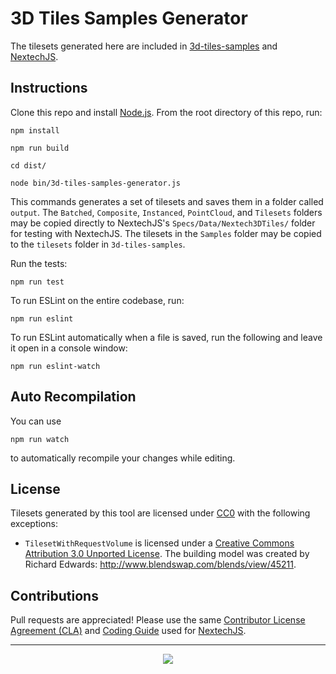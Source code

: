 # 3D Tiles Samples Generator

The tilesets generated here are included in [3d-tiles-samples](https://github.com/NextechGS/3d-tiles-samples) and [NextechJS](https://github.com/NextechGS/NextechJS).

## Instructions

Clone this repo and install [Node.js](http://nodejs.org/).  From the root directory of this repo, run:

```
npm install

npm run build

cd dist/

node bin/3d-tiles-samples-generator.js
```

This commands generates a set of tilesets and saves them in a folder called `output`. The `Batched`, `Composite`, `Instanced`, `PointCloud`, and `Tilesets` folders may be copied directly to NextechJS's `Specs/Data/Nextech3DTiles/` folder for testing with NextechJS. The tilesets in the `Samples` folder may be copied to the `tilesets` folder in `3d-tiles-samples`.

Run the tests:
```
npm run test
```
To run ESLint on the entire codebase, run:
```
npm run eslint
```
To run ESLint automatically when a file is saved, run the following and leave it open in a console window:
```
npm run eslint-watch
```

## Auto Recompilation
You can use
```
npm run watch
```

to automatically recompile your changes while editing.

## License

Tilesets generated by this tool are licensed under [CC0](https://creativecommons.org/share-your-work/public-domain/cc0/) with the following exceptions:

* `TilesetWithRequestVolume` is licensed under a [Creative Commons Attribution 3.0 Unported License](https://creativecommons.org/licenses/by/3.0/). The building model was created by Richard Edwards: http://www.blendswap.com/blends/view/45211.

## Contributions

Pull requests are appreciated!  Please use the same [Contributor License Agreement (CLA)](https://github.com/NextechGS/NextechJS/blob/master/CONTRIBUTING.md) and [Coding Guide](https://github.com/NextechGS/NextechJS/blob/master/Documentation/Contributors/CodingGuide/README.md) used for [NextechJS](https://github.com/NextechGS/NextechJS/).

---

<p align="center">
<a href="https://cesium.com/"><img src="doc/cesium.png" onerror="this.src='cesium.png'"/></a>
</p>
